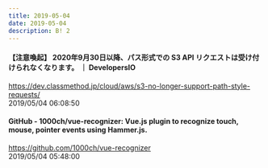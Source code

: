 ```yaml
---
title: 2019-05-04
date: 2019-05-04
description: B! 2
---
```


#### 【注意喚起】 2020年9月30日以降、パス形式での S3 API リクエストは受け付けられなくなります。 ｜ DevelopersIO
https://dev.classmethod.jp/cloud/aws/s3-no-longer-support-path-style-requests/<br>
2019/05/04 06:08:50<br>


#### GitHub - 1000ch/vue-recognizer: Vue.js plugin to recognize touch, mouse, pointer events using Hammer.js.
https://github.com/1000ch/vue-recognizer<br>
2019/05/04 05:48:00<br>


